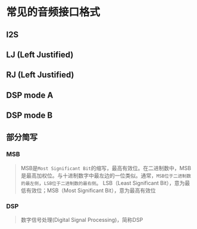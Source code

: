 # 常见的音频接口格式


## I2S

## LJ (Left Justified)

## RJ (Left Justified)

## DSP mode A

## DSP mode B



## 部分简写

### MSB

>MSB是`Most Significant Bit`的缩写，最高有效位。在二进制数中，MSB是最高加权位。与十进制数字中最左边的一位类似。通常，`MSB位于二进制数的最左侧`，`LSB位于二进制数的最右侧`。
>LSB（Least Significant Bit），意为最低有效位；MSB（Most Significant Bit），意为最高有效位


### DSP

>数字信号处理(Digital Signal Processing)，简称DSP


